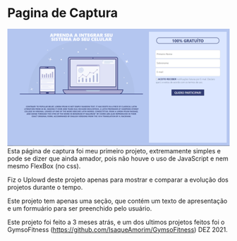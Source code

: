 # Pagina de Captura
<img src="https://github.com/IsaqueAmorim/PaginadeCaptura/blob/main/screenshot/screen.PNG"></img>
Esta página de captura foi meu primeiro projeto, extremamente simples e pode se dizer que ainda amador, pois não houve o uso de JavaScript e nem mesmo FlexBox (no css).


Fiz o Uplowd deste projeto apenas para mostrar e comparar a evolução dos projetos durante o tempo.

Este projeto tem apenas uma seção, que contém um texto de apresentação e um formuário para ser preenchido pelo usuário.

Este projeto foi feito a 3 meses atrás, e um dos ultimos projetos feitos foi o GymsoFitness (https://github.com/IsaqueAmorim/GymsoFitness) DEZ 2021.
